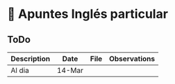 # 📝 Apuntes Inglés particular

## ToDo 

| Description |  Date | File | Observations | 
| ----------- | ----------- | ----------- | ----------- | 
| Al dia | 14-Mar |  |  |